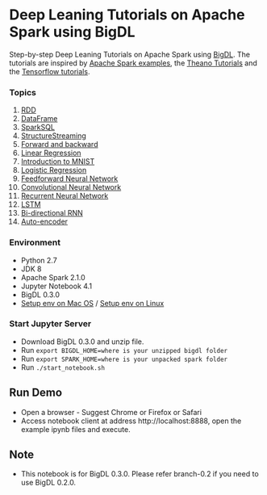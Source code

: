 # Deep Leaning Tutorials on Apache Spark using BigDL

Step-by-step Deep Leaning Tutorials on Apache Spark using [BigDL](https://github.com/intel-analytics/BigDL/). The tutorials are inspired by [Apache Spark examples](http://spark.apache.org/examples.html), the [Theano Tutorials](https://github.com/Newmu/Theano-Tutorials) and the [Tensorflow tutorials](https://github.com/nlintz/TensorFlow-Tutorials).

### Topics
1. [RDD](https://github.com/intel-analytics/BigDL-Tutorials/blob/master/notebooks/spark_basics/RDD.ipynb) 
2. [DataFrame](https://github.com/intel-analytics/BigDL-Tutorials/blob/master/notebooks/spark_basics/DataFrame.ipynb)
3. [SparkSQL](https://github.com/intel-analytics/BigDL-Tutorials/blob/master/notebooks/spark_basics/spark_sql.ipynb)
4. [StructureStreaming](https://github.com/intel-analytics/BigDL-Tutorials/blob/master/notebooks/spark_basics/structured_streaming.ipynb)
5. [Forward and backward](https://github.com/intel-analytics/BigDL-Tutorials/blob/master/notebooks/neural_networks/forward_and_backward.ipynb)
6. [Linear Regression](https://github.com/intel-analytics/BigDL-Tutorials/blob/master/notebooks/neural_networks/linear_regression.ipynb)
7. [Introduction to MNIST](https://github.com/intel-analytics/BigDL-Tutorials/blob/master/notebooks/neural_networks/introduction_to_mnist.ipynb)
8. [Logistic Regression](https://github.com/intel-analytics/BigDL-Tutorials/blob/master/notebooks/neural_networks/logistic_regression.ipynb)
9. [Feedforward Neural Network](https://github.com/intel-analytics/BigDL-Tutorials/blob/master/notebooks/neural_networks/deep_feed_forward_neural_network.ipynb)
10. [Convolutional Neural Network](https://github.com/intel-analytics/BigDL-Tutorials/blob/master/notebooks/neural_networks/cnn.ipynb)
11. [Recurrent Neural Network](https://github.com/intel-analytics/BigDL-Tutorials/blob/master/notebooks/neural_networks/rnn.ipynb)
12. [LSTM](https://github.com/intel-analytics/BigDL-Tutorials/blob/master/notebooks/neural_networks/lstm.ipynb)
13. [Bi-directional RNN](https://github.com/intel-analytics/BigDL-Tutorials/blob/master/notebooks/neural_networks/birnn.ipynb)
14. [Auto-encoder](https://github.com/intel-analytics/BigDL-Tutorials/blob/master/notebooks/neural_networks/autoencoder.ipynb)

### Environment
+ Python 2.7
+ JDK 8
+ Apache Spark 2.1.0
+ Jupyter Notebook 4.1
+ BigDL 0.3.0
+ [Setup env on Mac OS](https://github.com/intel-analytics/BigDL-Tutorials/blob/master/SetupMac.md) / [Setup env on Linux](https://github.com/intel-analytics/BigDL-Tutorials/blob/master/SetupLinux.md)

### Start Jupyter Server
* Download BigDL 0.3.0 and unzip file.
* Run ```export BIGDL_HOME=where is your unzipped bigdl folder```
* Run ```export SPARK_HOME=where is your unpacked spark folder```
* Run ```./start_notebook.sh```

## Run Demo
* Open a browser - Suggest Chrome or Firefox or Safari
* Access notebook client at address http://localhost:8888, open the example ipynb files and execute.

## Note
* This notebook is for BigDL 0.3.0. Please refer branch-0.2 if you need to use BigDL 0.2.0.
